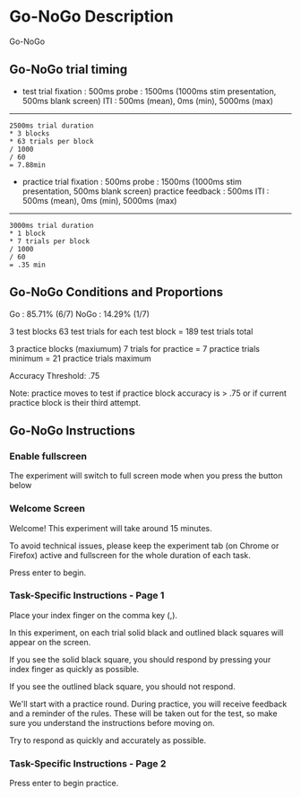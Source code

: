 # Go-NoGo Description
Go-NoGo

## Go-NoGo trial timing
- test trial
fixation : 500ms
probe : 1500ms (1000ms stim presentation, 500ms blank screen)
ITI : 500ms (mean), 0ms (min), 5000ms (max)

--- 
```code 
2500ms trial duration 
* 3 blocks 
* 63 trials per block 
/ 1000 
/ 60
= 7.88min
```

- practice trial
fixation : 500ms
probe : 1500ms (1000ms stim presentation, 500ms blank screen)
practice feedback : 500ms
ITI : 500ms (mean), 0ms (min), 5000ms (max)

--- 
```code 
3000ms trial duration 
* 1 block 
* 7 trials per block 
/ 1000 
/ 60
= .35 min
```

## Go-NoGo Conditions and Proportions
Go : 85.71% (6/7)
NoGo : 14.29% (1/7)

3 test blocks
63 test trials for each test block
= 189 test trials total 

3 practice blocks (maxiumum)
7 trials for practice
= 7 practice trials minimum
= 21 practice trials maximum

Accuracy Threshold: .75

Note: practice moves to test if practice block accuracy is > .75 or if current practice block is their third attempt. 

## Go-NoGo Instructions

### Enable fullscreen
The experiment will switch to full screen mode when you press the button below

### Welcome Screen
Welcome! This experiment will take around 15 minutes.

To avoid technical issues, please keep the experiment tab (on Chrome or Firefox) active and fullscreen for the whole duration of each task.

Press enter to begin.

### Task-Specific Instructions - Page 1
Place your index finger on the comma key (,).

In this experiment, on each trial solid black and outlined black squares will appear on the screen.

If you see the solid black square, you should respond by pressing your index finger as quickly as possible.

If you see the outlined black square, you should not respond.

We'll start with a practice round. During practice, you will receive feedback and a reminder of the rules. These will be taken out for the test, so make sure you understand the instructions before moving on.

Try to respond as quickly and accurately as possible.

### Task-Specific Instructions - Page 2
Press enter to begin practice.